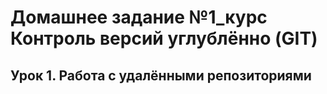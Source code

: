 # Домашнее задание №1_курс **Контроль версий углублённо (GIT)**
## Урок 1. Работа с удалёнными репозиториями

